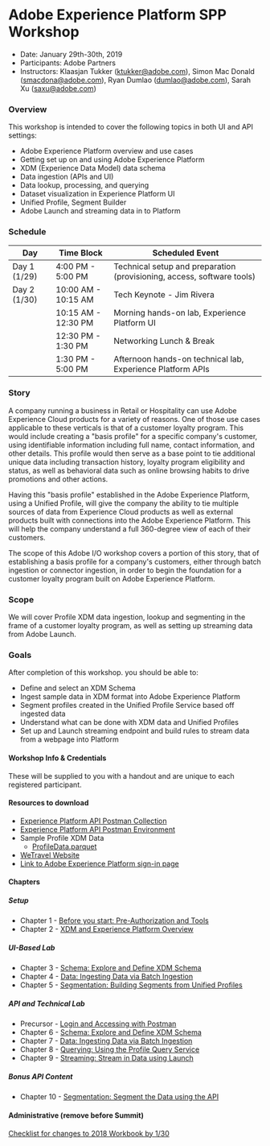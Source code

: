 # Adobe Experience Platform SPP Workshop

- Date: January 29th-30th, 2019
- Participants: Adobe Partners
- Instructors: Klaasjan Tukker (ktukker@adobe.com), Simon Mac Donald (smacdona@adobe.com), Ryan Dumlao (dumlao@adobe.com), Sarah Xu (saxu@adobe.com)

### Overview

This workshop is intended to cover the following topics in both UI and API settings:

- Adobe Experience Platform overview and use cases
- Getting set up on and using Adobe Experience Platform
- XDM (Experience Data Model) data schema
- Data ingestion (APIs and UI)
- Data lookup, processing, and querying
- Dataset visualization in Experience Platform UI
- Unified Profile, Segment Builder
- Adobe Launch and streaming data in to Platform

### Schedule

|Day|Time Block|Scheduled Event|
|---|----------|-----|
|Day 1 (1/29)|4:00 PM - 5:00 PM|Technical setup and preparation (provisioning, access, software tools)|
|Day 2 (1/30)|10:00 AM - 10:15 AM|Tech Keynote - Jim Rivera|
||10:15 AM - 12:30 PM|Morning hands-on lab, Experience Platform UI|
||12:30 PM - 1:30 PM|Networking Lunch & Break|
||1:30 PM - 5:00 PM|Afternoon hands-on technical lab, Experience Platform APIs|

### Story

A company running a business in Retail or Hospitality can use Adobe Experience Cloud products for a variety of reasons. One of those use cases applicable to these verticals is that of a customer loyalty program. This would include creating a "basis profile" for a specific company's customer, using identifiable information including full name, contact information, and other details. This profile would then serve as a base point to tie additional unique data including transaction history, loyalty program eligibility and status, as well as behavioral data such as online browsing habits to drive promotions and other actions.

Having this "basis profile" established in the Adobe Experience Platform, using a Unified Profile, will give the company the ability to tie multiple sources of data from Experience Cloud products as well as external products built with connections into the Adobe Experience Platform. This will help the company understand a full 360-degree view of each of their customers.

The scope of this Adobe I/O workshop covers a portion of this story, that of establishing a basis profile for a company's customers, either through batch ingestion or connector ingestion, in order to begin the foundation for a customer loyalty program built on Adobe Experience Platform.

### Scope

We will cover Profile XDM data ingestion, lookup and segmenting in the frame of a customer loyalty program, as well as setting up streaming data from Adobe Launch.

### Goals

After completion of this workshop. you should be able to:

- Define and select an XDM Schema
- Ingest sample data in XDM format into Adobe Experience Platform
- Segment profiles created in the Unified Profile Service based off ingested data
- Understand what can be done with XDM data and Unified Profiles
- Set up and Launch streaming endpoint and build rules to stream data from a webpage into Platform

#### Workshop Info & Credentials

These will be supplied to you with a handout and are unique to each registered participant.

#### Resources to download

- [Experience Platform API Postman Collection](postman/PlatformSupport.postman_collection.json)
- [Experience Platform API Postman Environment](postman/PlatformSupport.postman_environment.json)
- Sample Profile XDM Data
  - [ProfileData.parquet](data/ProfileDataSample.parquet)
- [WeTravel Website](data/WeTravel-local.zip)
- [Link to Adobe Experience Platform sign-in page](https://platform.adobe.com)

#### Chapters

##### Setup

- Chapter 1 - [Before you start: Pre-Authorization and Tools](chapters/chapter-1.md)
- Chapter 2 - [XDM and Experience Platform Overview](chapters/chapter-2.md)

##### UI-Based Lab

- Chapter 3 - [Schema: Explore and Define XDM Schema](chapters/chapter-3.md)
- Chapter 4 - [Data: Ingesting Data via Batch Ingestion](chapters/chapter-4.md)
- Chapter 5 - [Segmentation: Building Segments from Unified Profiles](chapters/chapter-5.md)

##### API and Technical Lab

- Precursor - [Login and Accessing with Postman](chapters/chapter-6-precursor.md)
- Chapter 6 - [Schema: Explore and Define XDM Schema](chapters/chapter-6.md)
- Chapter 7 - [Data: Ingesting Data via Batch Ingestion](chapters/chapter-7.md)
- Chapter 8 - [Querying: Using the Profile Query Service](chapters/chapter-8.md)
- Chapter 9 - [Streaming: Stream in Data using Launch](chapters/chapter-9.md)

##### Bonus API Content

- Chapter 10 - [Segmentation: Segment the Data using the API](chapters/chapter-10.md)

#### Administrative (remove before Summit)

[Checklist for changes to 2018 Workbook by 1/30](new-layout.md)
